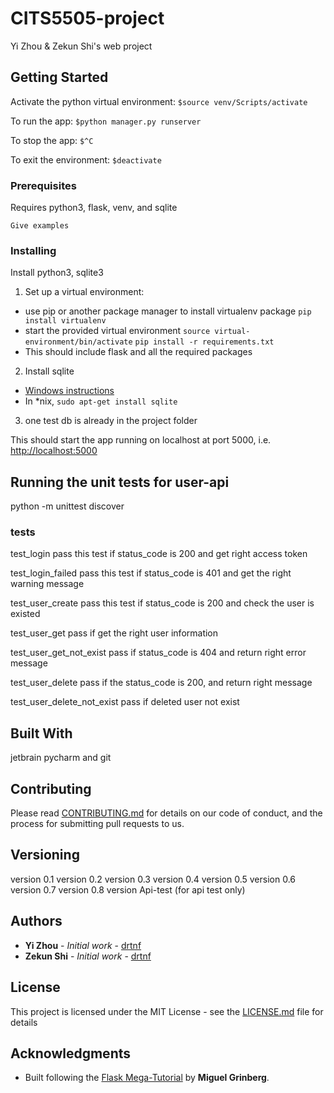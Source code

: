 # CITS5505-project
Yi Zhou &amp; Zekun Shi's web project
## Getting Started

Activate the python virtual environment:
`$source venv/Scripts/activate`

To run the app:
`$python manager.py runserver`

To stop the app:
`$^C`

To exit the environment:
`$deactivate`

### Prerequisites

Requires python3, flask, venv, and sqlite

```
Give examples
```

### Installing

Install python3, sqlite3

1. Set up a virtual environment:
 - use pip or another package manager to install virtualenv package `pip install virtualenv`
 - start the provided virtual environment
   `source virtual-environment/bin/activate`
	`pip install -r requirements.txt`
 - This should include flask and all the required packages
2. Install sqlite
 - [Windows instructions](http://www.sqlitetutorial.net/download-install-sqlite/)
 - In \*nix, `sudo apt-get install sqlite`
3. one test db is already in the project folder

This should start the app running on localhost at port 5000, i.e. [http://localhost:5000](http://localhost:5000)

## Running the unit tests for user-api

python -m unittest discover

### tests

test_login
	pass this test if status_code is 200 and get right access token

test_login_failed
	pass this test if status_code is 401 and get the right warning message 

test_user_create
	pass this test if status_code is 200 and check the user is existed 

test_user_get
	pass if get the right user information

test_user_get_not_exist
	pass if status_code is 404 and return right error message

test_user_delete
	pass if the status_code is 200, and return right message

test_user_delete_not_exist
	pass if deleted user not exist
	


## Built With

jetbrain pycharm and git

## Contributing

Please read [CONTRIBUTING.md](https://gist.github.com/PurpleBooth/b24679402957c63ec426) for details on our code of conduct, and the process for submitting pull requests to us.

## Versioning
version 0.1
version 0.2
version 0.3
version 0.4
version 0.5
version 0.6
version 0.7
version 0.8
version Api-test (for api test only)
## Authors

* **Yi Zhou** - *Initial work* - [drtnf](https://github.com/gityizhou)
* **Zekun Shi** - *Initial work* - [drtnf](https://github.com/akamic)

## License

This project is licensed under the MIT License - see the [LICENSE.md](LICENSE.md) file for details

## Acknowledgments

* Built following the [Flask Mega-Tutorial](https://blog.miguelgrinberg.com/post/the-flask-mega-tutorial-part-i-hello-world) by **Miguel Grinberg**.
